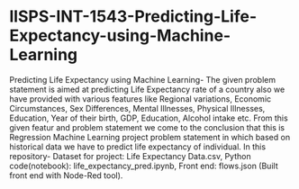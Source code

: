 # llSPS-INT-1543-Predicting-Life-Expectancy-using-Machine-Learning
Predicting Life Expectancy using Machine Learning-
	The given problem statement is aimed at predicting Life Expectancy rate of a country also we have provided with various features like Regional variations, Economic Circumstances, Sex Differences, Mental Illnesses, Physical Illnesses, Education, Year of their birth, GDP, Education, Alcohol intake etc. From this given featur and problem statement we come to the conclusion that this is Regression Machine Learning project problem statement in which based on historical data we have to predict life expectancy of individual.
In this repository-
	Dataset for project: Life Expectancy Data.csv,
	Python code(notebook): life_expectancy_pred.ipynb,
	Front end: flows.json (Built front end with Node-Red tool).
